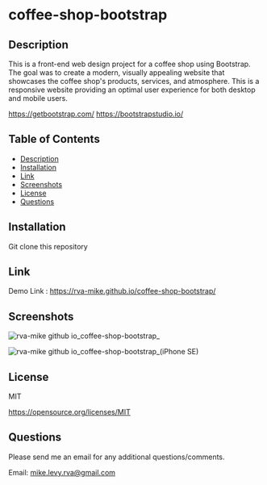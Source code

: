 # coffee-shop-bootstrap

  ## Description
This is a front-end web design project for a coffee shop using Bootstrap. The goal was to create a modern, visually appealing website that showcases the coffee shop's products, services, and atmosphere. This is a responsive website providing an optimal user experience for both desktop and mobile users.

https://getbootstrap.com/
https://bootstrapstudio.io/
  
  ## Table of Contents
  * [Description](#description)
  * [Installation](#installation)
  * [Link](#link)
  * [Screenshots](#screenshots)
  * [License](#license)
  * [Questions](#questions)

  ## Installation
  
  Git clone this repository 

  ## Link 
  
  Demo Link : https://rva-mike.github.io/coffee-shop-bootstrap/
  
  ## Screenshots
![rva-mike github io_coffee-shop-bootstrap_](https://user-images.githubusercontent.com/105617274/208518694-10558f6e-84bc-41c0-b61c-168763f13788.png)

![rva-mike github io_coffee-shop-bootstrap_(iPhone SE)](https://user-images.githubusercontent.com/105617274/208518721-35e59b7f-c733-49f9-8a9c-057702503091.png)



  ## License
  MIT

  https://opensource.org/licenses/MIT


  ## Questions
  Please send me an email for any additional questions/comments.

  Email: mike.levy.rva@gmail.com




